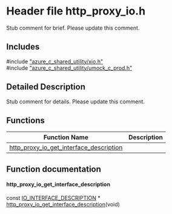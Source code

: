 # Header file http_proxy_io.h 

Stub comment for brief. Please update this comment.

## Includes

\#include ["azure_c_shared_utility/xio.h"](iot-c-ref-xio-h.md)  
\#include ["azure_c_shared_utility/umock_c_prod.h"](iot-c-ref-umock-c-prod-h.md)  

## Detailed Description

Stub comment for details. Please update this comment.

## Functions

Function Name                  | Description                                
--------------------------------|---------------------------------------------
[http_proxy_io_get_interface_description](./iot-c-ref-http-proxy-io-h/http-proxy-io-get-interface-description.md)            | 

## Function documentation

#### http_proxy_io_get_interface_description 
const [IO_INTERFACE_DESCRIPTION](#struct_i_o___i_n_t_e_r_f_a_c_e___d_e_s_c_r_i_p_t_i_o_n) * [http_proxy_io_get_interface_description](#http__proxy__io_8h_1a0163ea7e6e7be548afa175f4a76b0728)(void)

